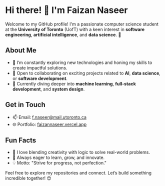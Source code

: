 # Hi there! 👋 I'm Faizan Naseer

Welcome to my GitHub profile! I'm a passionate computer science student at the **University of Toronto** (UofT) with a keen interest in **software engineering**, **artificial intelligence**, and **data science**. 🚀

## About Me
- 🌟 I’m constantly exploring new technologies and honing my skills to create impactful solutions.
- 🤝 Open to collaborating on exciting projects related to **AI**, **data science**, or **software development**.
- 📖 Currently diving deeper into **machine learning**, **full-stack development**, and **system design**.

## Get in Touch
- 📫 Email: [f.naseer@mail.utoronto.ca](mailto:f.naseer@mail.utoronto.ca)
- 🌐 Portfolio: [faizannaseer.vercel.app](https://faizannaseer.vercel.app)

## Fun Facts
- 🧠 I love blending creativity with logic to solve real-world problems.
- 🌱 Always eager to learn, grow, and innovate.
- 💡 Motto: "Strive for progress, not perfection."

Feel free to explore my repositories and connect. Let’s build something incredible together! 😊

<!---
faizannaseerr/faizannaseerr is a ✨ special ✨ repository because its `README.md` (this file) appears on your GitHub profile.
You can click the Preview link to take a look at your changes.
--->
